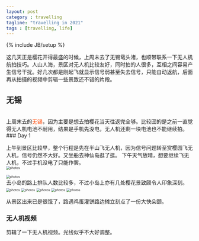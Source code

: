 ```yaml
---
layout: post
category : travelling
tagline: "travelling in 2021"
tags : [travelling, life]
---
```

{% include JB/setup %}

这几天正是樱花开得最盛的时候，上周末去了无锡鼋头渚，也顺带联系一下无人机航拍技巧。人山人海，景区对无人机比较友好，同时拍的人很多，互相之间容易产生信号干扰。好几次都是刚起飞就显示信号弱甚至失去信号，只能自动返航，后面再从拍摄的视频中剪辑一些景致还不错的片段。

## 无锡

<iframedd src="https://www.google.com/maps/embed?pb=!1m18!1m12!1m3!1d221916.73725433362!2d91.0052382527577!3d29.648742025407874!2m3!1f0!2f0!3f0!3m2!1i1024!2i768!4f13.1!3m3!1m2!1s0x376131633a32541d%3A0x931c8eef06f9b800!2z5Lit5Zu96KW_6JeP6Ieq5rK75Yy65ouJ6JCo5biC!5e0!3m2!1szh-CN!2stw!4v1614515913709!5m2!1szh-CN!2stw" width="600" height="450" style="border:0;" allowfullscreen="" loading="lazy"></iframe>


<br/>
上周末去的<a style="color:#FF4500;text-decoration:none">无锡</a>，因为主要是想去拍樱花当天往返完全够。比较囧的是之前一直觉得无人机电池不耐用，结果是手机先没电，无人机还剩一块电池也不能继续拍。

</br>
### Day 1

上午到景区比较早，整个行程是先在半山飞无人机，因为信号问题转至赏樱园飞无人机，信号仍然不大好。又坐船去神仙岛逛了逛。
下午天气放晴，想要继续飞无人机，不过手机没电了只能作罢。
<br/>
<img src="../../../.././assets/themes/imgs/2021/wuxi/118999778.jpg" style="zoom:60%" alt="photos">

<img src="../../../.././assets/themes/imgs/2021/wuxi/1233111205.jpg" style="zoom:60%" alt="photos">

<br/>
去小岛的路上排队人数比较多，不过小岛上亦有几处樱花景致颇令人印象深刻。
<br/>
<img src="../../../.././assets/themes/imgs/2021/wuxi/1799824873.jpg" style="zoom:60%" alt="photos">

<img src="../../../.././assets/themes/imgs/2021/wuxi/1913289560.jpg" style="zoom:60%" alt="photos">

<img src="../../../.././assets/themes/imgs/2021/wuxi/583950560.jpg" style="zoom:60%" alt="photos">



<img src="../../../.././assets/themes/imgs/2021/wuxi/607283644.jpg" style="zoom:60%" alt="photos">

<img src="../../../.././assets/themes/imgs/2021/wuxi/817739977.jpg" style="zoom:60%" alt="photos">

</br>



从景区出来已是很饿了，路遇鸡蛋灌饼路边摊立刻点了一份大快朵颐。

### 无人机视频

剪辑了一下无人机视频。光线似乎不大好调整。

<br/>

<iframedd src="https://www.google.com/maps/embed?pb=!1m18!1m12!1m3!1d221916.73725433362!2d91.0052382527577!3d29.648742025407874!2m3!1f0!2f0!3f0!3m2!1i1024!2i768!4f13.1!3m3!1m2!1s0x376131633a32541d%3A0x931c8eef06f9b800!2z5Lit5Zu96KW_6JeP6Ieq5rK75Yy65ouJ6JCo5biC!5e0!3m2!1szh-CN!2stw!4v1614515913709!5m2!1szh-CN!2stw" width="600" height="450" style="border:0;" allowfullscreen="" loading="lazy"></iframe>

